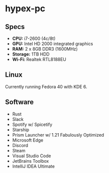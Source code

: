 # hypex-pc

## Specs

- **CPU:** i7-2600 (4c/8t)
- **GPU:** Intel HD 2000 integrated graphics
- **RAM:** 2 x 8GB DDR3 (1600MHz)
- **Storage:** 1TB HDD
- **Wi-Fi:** Realtek RTL8188EU

## Linux

Currently running Fedora 40 with KDE 6.

## Software
- Rust
- Slack
- Spotify w/ Spicetify
- Starship
- Prism Launcher w/ 1.21 Fabulously Optimized
- Microsoft Edge
- Discord
- Steam
- Visual Studio Code
- JetBrains Toolbox
- IntelliJ IDEA Ultimate
